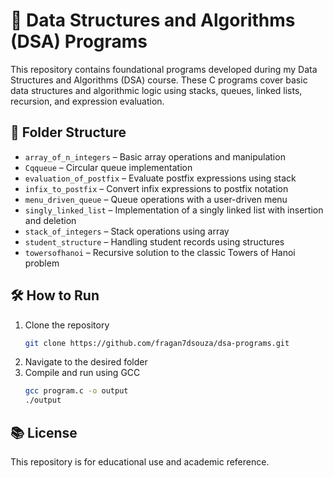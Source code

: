 # 🧮 Data Structures and Algorithms (DSA) Programs

This repository contains foundational programs developed during my Data Structures and Algorithms (DSA) course. These C programs cover basic data structures and algorithmic logic using stacks, queues, linked lists, recursion, and expression evaluation.

## 📂 Folder Structure

- `array_of_n_integers` – Basic array operations and manipulation
- `Cqqueue` – Circular queue implementation
- `evaluation_of_postfix` – Evaluate postfix expressions using stack
- `infix_to_postfix` – Convert infix expressions to postfix notation
- `menu_driven_queue` – Queue operations with a user-driven menu
- `singly_linked_list` – Implementation of a singly linked list with insertion and deletion
- `stack_of_integers` – Stack operations using array
- `student_structure` – Handling student records using structures
- `towersofhanoi` – Recursive solution to the classic Towers of Hanoi problem

## 🛠️ How to Run

1. Clone the repository  
   ```bash
   git clone https://github.com/fragan7dsouza/dsa-programs.git
   ```
2. Navigate to the desired folder
3. Compile and run using GCC  
   ```bash
   gcc program.c -o output
   ./output
   ```

## 📚 License

This repository is for educational use and academic reference.
